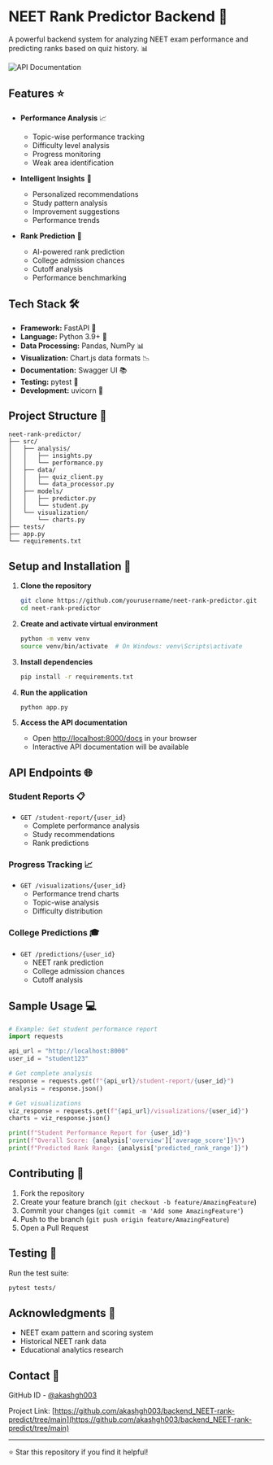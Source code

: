 # NEET Rank Predictor Backend 🚀

A powerful backend system for analyzing NEET exam performance and predicting ranks based on quiz history. 📊

![API Documentation](https://github.com/akashgh003/backend_NEET-rank-predict/blob/main/Screenshot_10-2-2025_23427_localhost.jpeg)

## Features ⭐

- **Performance Analysis** 📈
  - Topic-wise performance tracking
  - Difficulty level analysis
  - Progress monitoring
  - Weak area identification

- **Intelligent Insights** 🧠
  - Personalized recommendations
  - Study pattern analysis
  - Improvement suggestions
  - Performance trends

- **Rank Prediction** 🎯
  - AI-powered rank prediction
  - College admission chances
  - Cutoff analysis
  - Performance benchmarking

## Tech Stack 🛠️

- **Framework:** FastAPI 🚅
- **Language:** Python 3.9+ 🐍
- **Data Processing:** Pandas, NumPy 📊
- **Visualization:** Chart.js data formats 📉
- **Documentation:** Swagger UI 📚
- **Testing:** pytest 🧪
- **Development:** uvicorn 🦄

## Project Structure 📁

```
neet-rank-predictor/
├── src/
│   ├── analysis/
│   │   ├── insights.py
│   │   └── performance.py
│   ├── data/
│   │   ├── quiz_client.py
│   │   └── data_processor.py
│   ├── models/
│   │   ├── predictor.py
│   │   └── student.py
│   └── visualization/
│       └── charts.py
├── tests/
├── app.py
└── requirements.txt
```

## Setup and Installation 🚀

1. **Clone the repository**
   ```bash
   git clone https://github.com/yourusername/neet-rank-predictor.git
   cd neet-rank-predictor
   ```

2. **Create and activate virtual environment**
   ```bash
   python -m venv venv
   source venv/bin/activate  # On Windows: venv\Scripts\activate
   ```

3. **Install dependencies**
   ```bash
   pip install -r requirements.txt
   ```

4. **Run the application**
   ```bash
   python app.py
   ```

5. **Access the API documentation**
   - Open [http://localhost:8000/docs](http://localhost:8000/docs) in your browser
   - Interactive API documentation will be available

## API Endpoints 🌐

### Student Reports 📋
- `GET /student-report/{user_id}`
  - Complete performance analysis
  - Study recommendations
  - Rank predictions

### Progress Tracking 📈
- `GET /visualizations/{user_id}`
  - Performance trend charts
  - Topic-wise analysis
  - Difficulty distribution

### College Predictions 🎓
- `GET /predictions/{user_id}`
  - NEET rank prediction
  - College admission chances
  - Cutoff analysis

## Sample Usage 💻

```python
# Example: Get student performance report
import requests

api_url = "http://localhost:8000"
user_id = "student123"

# Get complete analysis
response = requests.get(f"{api_url}/student-report/{user_id}")
analysis = response.json()

# Get visualizations
viz_response = requests.get(f"{api_url}/visualizations/{user_id}")
charts = viz_response.json()

print(f"Student Performance Report for {user_id}")
print(f"Overall Score: {analysis['overview']['average_score']}%")
print(f"Predicted Rank Range: {analysis['predicted_rank_range']}")
```

## Contributing 🤝

1. Fork the repository
2. Create your feature branch (`git checkout -b feature/AmazingFeature`)
3. Commit your changes (`git commit -m 'Add some AmazingFeature'`)
4. Push to the branch (`git push origin feature/AmazingFeature`)
5. Open a Pull Request

## Testing 🧪

Run the test suite:
```bash
pytest tests/
```


## Acknowledgments 🙏

- NEET exam pattern and scoring system
- Historical NEET rank data
- Educational analytics research

## Contact 📧

GitHub ID - [@akashgh003](https://github.com/akashgh003)

Project Link: [https://github.com/akashgh003/backend_NEET-rank-predict/tree/main](https://github.com/akashgh003/backend_NEET-rank-predict/tree/main)

---

⭐ Star this repository if you find it helpful!
